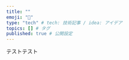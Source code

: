 ```yaml
---
title: ""
emoji: "📑"
type: "tech" # tech: 技術記事 / idea: アイデア
topics: [] # タグ
published: true # 公開設定
---
```

テストテスト
